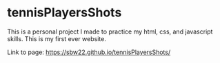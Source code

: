 # tennisPlayersShots

This is a personal project I made to practice my html, css, and javascript skills. This is my first ever website. 

Link to page: https://sbw22.github.io/tennisPlayersShots/
